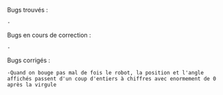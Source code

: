 
Bugs trouvés :

	- 
	
Bugs en cours de correction :

	-
	
Bugs corrigés :

	-Quand on bouge pas mal de fois le robot, la position et l'angle affichés passent d'un coup d'entiers à chiffres avec enormement de 0 après la virgule
